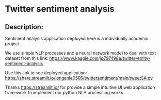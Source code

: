 # Twitter sentiment analysis

## Description:
Sentiment analysis application deployed here is a individually academic project. 

We use simple NLP processes and a neural network model to deal with text dataset from this link:
https://www.kaggle.com/jp797498e/twitter-entity-sentiment-analysis

Use this link to see deployed application:
https://share.streamlit.io/longenie0506/twittersentiment/main/tweetSA.py

Thanks https://streamlit.io/ for provide a simple intuitive UI web application framework to implement our python NLP processing works.
